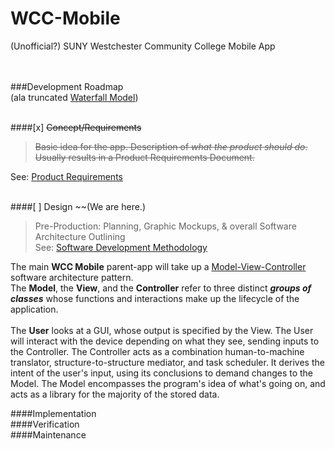# WCC-Mobile
(Unofficial?) SUNY Westchester Community College Mobile App<br /><br /><br />

###Development Roadmap<br />
(ala truncated [Waterfall Model](https://en.wikipedia.org/wiki/Waterfall_model))<br /><br />


####[x] ~~Concept/Requirements~~<br />

>~~Basic idea for the app. Description of _what the product should do_. Usually results in a Product Requirements Document.~~<br />

See: [Product Requirements](Development-Roadmap/Product-Requirements.md)<br /><br />

####[ ] Design ~~(We are here.)<br />
>Pre-Production: Planning, Graphic Mockups, & overall Software Architecture Outlining<br />
See: [Software Development Methodology]() 

The main **WCC Mobile** parent-app will take up a [Model-View-Controller](https://en.wikipedia.org/wiki/Model%E2%80%93view%E2%80%93controller) software architecture pattern.<br />
The **Model**, the **View**, and the **Controller** refer to three distinct _**groups of classes**_ whose functions and interactions make up the lifecycle of the application.<br /><br />
The **User** looks at a GUI, whose output is specified by the View. The User will interact with the device depending on what they see, sending inputs to the Controller. The Controller acts as a combination human-to-machine translator, structure-to-structure mediator, and task scheduler. It derives the intent of the user's input, using its conclusions to demand changes to the Model. The Model encompasses the program's idea of what's going on, and acts as a library for the majority of the stored data. <br />



####Implementation<br />
####Verification<br />
####Maintenance<br />


